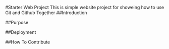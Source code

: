 #Starter Web Project
	This is simple website project for showeing
	how to use Git and Github Together
##Introduction

##Purpose

##Deployment

##How To Contribute